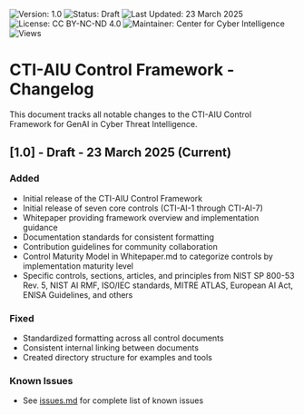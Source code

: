![Version: 1.0](https://img.shields.io/badge/Version-1.0-blue.svg)
![Status: Draft](https://img.shields.io/badge/Status-Draft-yellow.svg)
![Last Updated: 23 March 2025](https://img.shields.io/badge/Last_Updated-23_March_2025-teal.svg)
![License: CC BY-NC-ND 4.0](https://img.shields.io/badge/License-CC_BY--NC--ND_4.0-lightgrey.svg)
![Maintainer: Center for Cyber Intelligence](https://img.shields.io/badge/Maintainer-Center_for_Cyber_Intelligence-darkblue.svg)
![Views](https://img.shields.io/github/watchers/centerforcyberintelligence/CTI-AIU?label=Views&style=social)

# CTI-AIU Control Framework - Changelog

This document tracks all notable changes to the CTI-AIU Control Framework for GenAI in Cyber Threat Intelligence.

## [1.0] - Draft - 23 March 2025 (Current)

### Added
- Initial release of the CTI-AIU Control Framework
- Initial release of seven core controls (CTI-AI-1 through CTI-AI-7)
- Whitepaper providing framework overview and implementation guidance
- Documentation standards for consistent formatting
- Contribution guidelines for community collaboration
- Control Maturity Model in Whitepaper.md to categorize controls by implementation maturity level
- Specific controls, sections, articles, and principles from NIST SP 800-53 Rev. 5, NIST AI RMF, ISO/IEC standards, MITRE ATLAS, European AI Act, ENISA Guidelines, and others

### Fixed
- Standardized formatting across all control documents
- Consistent internal linking between documents
- Created directory structure for examples and tools

### Known Issues
- See [issues.md](./issues.md) for complete list of known issues

